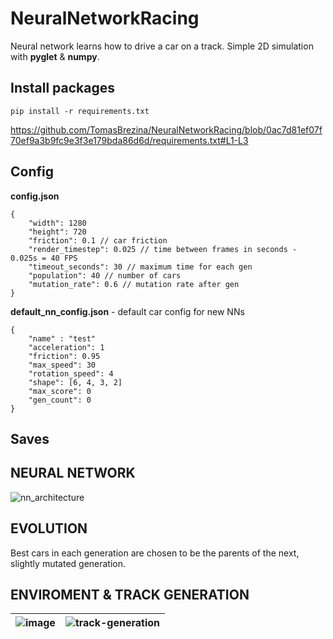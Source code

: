 
# NeuralNetworkRacing

Neural network learns how to drive a car on a track.
Simple 2D simulation with **pyglet** & **numpy**.

##  Install packages

    pip install -r requirements.txt

https://github.com/TomasBrezina/NeuralNetworkRacing/blob/0ac7d81ef07f70ef9a3b9fc9e3f3e179bda86d6d/requirements.txt#L1-L3

## Config

**config.json**

    {
	    "width": 1280
	    "height": 720
	    "friction": 0.1 // car friction
	    "render_timestep": 0.025 // time between frames in seconds - 0.025s = 40 FPS
	    "timeout_seconds": 30 // maximum time for each gen
	    "population": 40 // number of cars
	    "mutation_rate": 0.6 // mutation rate after gen
    }

**default_nn_config.json** - default car config for new NNs 

    {
        "name" : "test"
    	"acceleration": 1
    	"friction": 0.95
    	"max_speed": 30
    	"rotation_speed": 4
    	"shape": [6, 4, 3, 2]
    	"max_score": 0
    	"gen_count": 0
    }

## Saves


## NEURAL NETWORK
![nn_architecture](nn)

## EVOLUTION
Best cars in each generation are chosen to be the parents of the next, slightly mutated generation.

## ENVIROMENT & TRACK GENERATION

| ![image](https://user-images.githubusercontent.com/46631861/161503165-7a99e1e1-d726-4797-8167-4bb582fa3457.png) | ![track-generation](https://user-images.githubusercontent.com/46631861/161503022-bf0ca0d1-f678-48ce-b570-5bcaaa47b6f3.gif) | 
|--|--|

